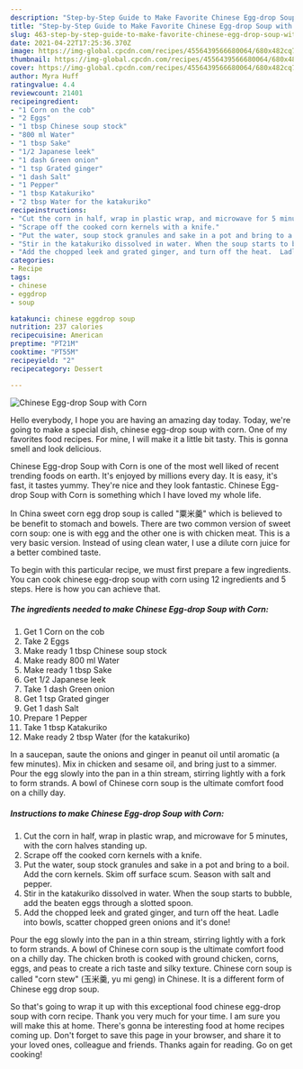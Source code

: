 ```yaml
---
description: "Step-by-Step Guide to Make Favorite Chinese Egg-drop Soup with Corn"
title: "Step-by-Step Guide to Make Favorite Chinese Egg-drop Soup with Corn"
slug: 463-step-by-step-guide-to-make-favorite-chinese-egg-drop-soup-with-corn
date: 2021-04-22T17:25:36.370Z
image: https://img-global.cpcdn.com/recipes/4556439566680064/680x482cq70/chinese-egg-drop-soup-with-corn-recipe-main-photo.jpg
thumbnail: https://img-global.cpcdn.com/recipes/4556439566680064/680x482cq70/chinese-egg-drop-soup-with-corn-recipe-main-photo.jpg
cover: https://img-global.cpcdn.com/recipes/4556439566680064/680x482cq70/chinese-egg-drop-soup-with-corn-recipe-main-photo.jpg
author: Myra Huff
ratingvalue: 4.4
reviewcount: 21401
recipeingredient:
- "1 Corn on the cob"
- "2 Eggs"
- "1 tbsp Chinese soup stock"
- "800 ml Water"
- "1 tbsp Sake"
- "1/2 Japanese leek"
- "1 dash Green onion"
- "1 tsp Grated ginger"
- "1 dash Salt"
- "1 Pepper"
- "1 tbsp Katakuriko"
- "2 tbsp Water for the katakuriko"
recipeinstructions:
- "Cut the corn in half, wrap in plastic wrap, and microwave for 5 minutes, with the corn halves standing up."
- "Scrape off the cooked corn kernels with a knife."
- "Put the water, soup stock granules and sake in a pot and bring to a boil. Add the corn kernels. Skim off surface scum. Season with salt and pepper."
- "Stir in the katakuriko dissolved in water. When the soup starts to bubble, add the beaten eggs through a slotted spoon."
- "Add the chopped leek and grated ginger, and turn off the heat.  Ladle into bowls, scatter chopped green onions and it&#39;s done!"
categories:
- Recipe
tags:
- chinese
- eggdrop
- soup

katakunci: chinese eggdrop soup 
nutrition: 237 calories
recipecuisine: American
preptime: "PT21M"
cooktime: "PT55M"
recipeyield: "2"
recipecategory: Dessert

---
```



![Chinese Egg-drop Soup with Corn](https://img-global.cpcdn.com/recipes/4556439566680064/680x482cq70/chinese-egg-drop-soup-with-corn-recipe-main-photo.jpg)

Hello everybody, I hope you are having an amazing day today. Today, we're going to make a special dish, chinese egg-drop soup with corn. One of my favorites food recipes. For mine, I will make it a little bit tasty. This is gonna smell and look delicious.

Chinese Egg-drop Soup with Corn is one of the most well liked of recent trending foods on earth. It's enjoyed by millions every day. It is easy, it's fast, it tastes yummy. They're nice and they look fantastic. Chinese Egg-drop Soup with Corn is something which I have loved my whole life.

In China sweet corn egg drop soup is called &#34;粟米羹&#34; which is believed to be benefit to stomach and bowels. There are two common version of sweet corn soup: one is with egg and the other one is with chicken meat. This is a very basic version. Instead of using clean water, I use a dilute corn juice for a better combined taste.


To begin with this particular recipe, we must first prepare a few ingredients. You can cook chinese egg-drop soup with corn using 12 ingredients and 5 steps. Here is how you can achieve that.

<!--inarticleads1-->

##### The ingredients needed to make Chinese Egg-drop Soup with Corn:

1. Get 1 Corn on the cob
1. Take 2 Eggs
1. Make ready 1 tbsp Chinese soup stock
1. Make ready 800 ml Water
1. Make ready 1 tbsp Sake
1. Get 1/2 Japanese leek
1. Take 1 dash Green onion
1. Get 1 tsp Grated ginger
1. Get 1 dash Salt
1. Prepare 1 Pepper
1. Take 1 tbsp Katakuriko
1. Make ready 2 tbsp Water (for the katakuriko)


In a saucepan, saute the onions and ginger in peanut oil until aromatic (a few minutes). Mix in chicken and sesame oil, and bring just to a simmer. Pour the egg slowly into the pan in a thin stream, stirring lightly with a fork to form strands. A bowl of Chinese corn soup is the ultimate comfort food on a chilly day. 

<!--inarticleads2-->

##### Instructions to make Chinese Egg-drop Soup with Corn:

1. Cut the corn in half, wrap in plastic wrap, and microwave for 5 minutes, with the corn halves standing up.
1. Scrape off the cooked corn kernels with a knife.
1. Put the water, soup stock granules and sake in a pot and bring to a boil. Add the corn kernels. Skim off surface scum. Season with salt and pepper.
1. Stir in the katakuriko dissolved in water. When the soup starts to bubble, add the beaten eggs through a slotted spoon.
1. Add the chopped leek and grated ginger, and turn off the heat.  Ladle into bowls, scatter chopped green onions and it&#39;s done!


Pour the egg slowly into the pan in a thin stream, stirring lightly with a fork to form strands. A bowl of Chinese corn soup is the ultimate comfort food on a chilly day. The chicken broth is cooked with ground chicken, corns, eggs, and peas to create a rich taste and silky texture. Chinese corn soup is called &#34;corn stew&#34; (玉米羹, yu mi geng) in Chinese. It is a different form of Chinese egg drop soup. 

So that's going to wrap it up with this exceptional food chinese egg-drop soup with corn recipe. Thank you very much for your time. I am sure you will make this at home. There's gonna be interesting food at home recipes coming up. Don't forget to save this page in your browser, and share it to your loved ones, colleague and friends. Thanks again for reading. Go on get cooking!
